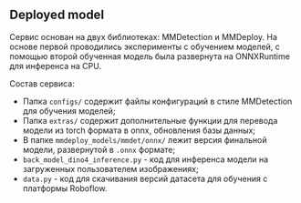 ## Deployed model

Сервис основан на двух библиотеках: MMDetection и MMDeploy. На основе первой проводились эксперименты с обучением моделей, с помощью второй обученная модель была развернута на ONNXRuntime для инференса на CPU.

Состав сервиса:
- Папка `configs/` содержит файлы конфигураций в стиле MMDetection для обучения моделей;
- Папка `extras/` содержит дополнительные функции для перевода модели из torch формата в onnx, обновления базы данных;
- В папке `mmdeploy_models/mmdet/onnx/` лежит версия финальной модели, развернутой в `.onnx` формате;
- `back_model_dino4_inference.py` - код для инференса модели на загруженных пользователем изображениях;
- `data.py` - код для скачивания версий датасета для обучения с платформы Roboflow.
